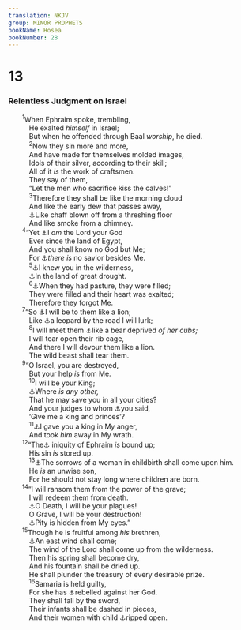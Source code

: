 ```yaml
---
translation: NKJV
group: MINOR PROPHETS
bookName: Hosea 
bookNumber: 28
---
```


<div class="title"><h1>13</h1><h3>Relentless Judgment on Israel</h3></div>
<span class="verse os_13_1">  <sup>1</sup>When Ephraim spoke, trembling,<br/>   He exalted <i>himself</i> in Israel;<br/>   But when he offended through Baal <i>worship</i>, he died.<br/></span>
<span class="verse os_13_2">   <sup>2</sup>Now they sin more and more,<br/>   And have made for themselves molded images,<br/>   Idols of their silver, according to their skill;<br/>   All of it <i>is</i> the work of craftsmen.<br/>   They say of them,<br/>   “Let the men who sacrifice kiss the calves!”<br/></span>
<span class="verse os_13_3">   <sup>3</sup>Therefore they shall be like the morning cloud<br/>   And like the early dew that passes away,<br/>   <a data-toggle="tooltip" data-placement="bottom" title="Ps. 1:4; Is. 17:13; Dan. 2:35">⚓</a>Like chaff blown off from a threshing floor<br/>   And like smoke from a chimney.<br/></span>
<span class="verse os_13_4">  <sup>4</sup>“Yet <a data-toggle="tooltip" data-placement="bottom" title="Is. 43:11">⚓</a>I <i>am</i> the Lord your God<br/>   Ever since the land of Egypt,<br/>   And you shall know no God but Me;<br/>   For <a data-toggle="tooltip" data-placement="bottom" title="Is. 43:11; 45:21, 22; (1 Tim. 2:5)">⚓</a><i>there</i> <i>is</i> no savior besides Me.<br/></span>
<span class="verse os_13_5">   <sup>5</sup><a data-toggle="tooltip" data-placement="bottom" title="Deut. 2:7; 32:10">⚓</a>I knew you in the wilderness,<br/>   <a data-toggle="tooltip" data-placement="bottom" title="Deut. 8:15">⚓</a>In the land of great drought.<br/></span>
<span class="verse os_13_6">   <sup>6</sup><a data-toggle="tooltip" data-placement="bottom" title="Deut. 8:12, 14; 32:13–15; Jer. 5:7">⚓</a>When they had pasture, they were filled;<br/>   They were filled and their heart was exalted;<br/>   Therefore they forgot Me.<br/></span>
<span class="verse os_13_7">  <sup>7</sup>“So <a data-toggle="tooltip" data-placement="bottom" title="Lam. 3:10; Hos. 5:14">⚓</a>I will be to them like a lion;<br/>   Like <a data-toggle="tooltip" data-placement="bottom" title="Jer. 5:6">⚓</a>a leopard by the road I will lurk;<br/></span>
<span class="verse os_13_8">   <sup>8</sup>I will meet them <a data-toggle="tooltip" data-placement="bottom" title="2 Sam. 17:8; Prov. 17:12">⚓</a>like a bear deprived <i>of</i> <i>her</i> <i>cubs;</i><br/>   I will tear open their rib cage,<br/>   And there I will devour them like a lion.<br/>   The wild beast shall tear them.<br/></span>
<span class="verse os_13_9">  <sup>9</sup>“O Israel, you are destroyed,<br/>   But your help <i>is</i> from Me.<br/></span>
<span class="verse os_13_10">   <sup>10</sup>I will be your King;<br/>   <a data-toggle="tooltip" data-placement="bottom" title="Deut. 32:38">⚓</a>Where <i>is</i> <i>any</i> <i>other,</i><br/>   That he may save you in all your cities?<br/>   And your judges to whom <a data-toggle="tooltip" data-placement="bottom" title="1 Sam. 8:5, 6">⚓</a>you said,<br/>   ‘Give me a king and princes’?<br/></span>
<span class="verse os_13_11">   <sup>11</sup><a data-toggle="tooltip" data-placement="bottom" title="1 Sam. 8:7; 10:17–24">⚓</a>I gave you a king in My anger,<br/>   And took <i>him</i> away in My wrath.<br/></span>
<span class="verse os_13_12">  <sup>12</sup>“The<a data-toggle="tooltip" data-placement="bottom" title="Deut. 32:34, 35; Job 14:17; (Rom. 2:5)">⚓</a> iniquity of Ephraim <i>is</i> bound up;<br/>   His sin <i>is</i> stored up.<br/></span>
<span class="verse os_13_13">   <sup>13</sup><a data-toggle="tooltip" data-placement="bottom" title="Is. 13:8; Mic. 4:9, 10">⚓</a>The sorrows of a woman in childbirth shall come upon him.<br/>   He <i>is</i> an unwise son,<br/>   For he should not stay long where children are born.<br/></span>
<span class="verse os_13_14">  <sup>14</sup>“I will ransom them from the power of the grave;<br/>   I will redeem them from death.<br/>   <a data-toggle="tooltip" data-placement="bottom" title="(1 Cor. 15:54, 55)">⚓</a>O Death, I will be your plagues!<br/>   O Grave, I will be your destruction!<br/>   <a data-toggle="tooltip" data-placement="bottom" title="Jer. 15:6">⚓</a>Pity is hidden from My eyes.”<br/></span>
<span class="verse os_13_15">  <sup>15</sup>Though he is fruitful among <i>his</i> brethren,<br/>   <a data-toggle="tooltip" data-placement="bottom" title="Gen. 41:6; Jer. 4:11, 12; Ezek. 17:10; 19:12">⚓</a>An east wind shall come;<br/>   The wind of the Lord shall come up from the wilderness.<br/>   Then his spring shall become dry,<br/>   And his fountain shall be dried up.<br/>   He shall plunder the treasury of every desirable prize.<br/></span>
<span class="verse os_13_16">   <sup>16</sup>Samaria is held guilty,<br/>   For she has <a data-toggle="tooltip" data-placement="bottom" title="2 Kin. 18:12">⚓</a>rebelled against her God.<br/>   They shall fall by the sword,<br/>   Their infants shall be dashed in pieces,<br/>   And their women with child <a data-toggle="tooltip" data-placement="bottom" title="2 Kin. 15:16">⚓</a>ripped open.<br/></span>
